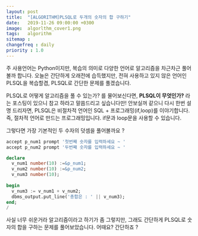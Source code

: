 ```yaml
---
layout: post
title:  "[ALGORITHM]PLSQL로 두개의 숫자의 합 구하기"
date:   2019-11-26 09:00:00 +0300
image:  algorlthm_cover1.png
tags:   algorithm
sitemap :
changefreq : daily
priority : 1.0
---
```





주 사용언어는 Python이지만, 복습의 의미로 다양한 언어로 알고리즘을 차근차근 풀어볼까 합니다. 
오늘은 간단하게 오래전에 습득했지만, 전혀 사용하고 있지 않은 언어인PLSQL을 복습할겸, PLSQL로 간단한 문제를 풀겠습니다.   



PLSQL로 어떻게 알고리즘을 풀 수 있는가? 를 물어보신다면, **PLSQL이 무엇인가?** 라는 포스팅이 있으니 참고 하라고 말씀드리고 싶습니다만!
안보실꺼 같으니 다시 한번 설명 드리자면, PLSQL은 비절차적 언어인 SQL + 프로그래밍(if,loop)를 이야기합니다. 즉, 절차적 언어로 만드는 프로그래밍입니다.
if문과 loop문을 사용할 수 있습니다.  


그렇다면 가장 기본적인 두 수자의 덧셈을 풀어볼까요 ?  

```sql 
accept p_num1 prompt '첫번째 숫자를 입력하세요 ~ '
accept p_num2 prompt '두번째 숫자를 입력하세요 ~ '

declare              
  v_num1 number(10) :=&p_num1;
  v_num2 number(10) :=&p_num2;
  v_num3 number(10);
  
begin 
  v_num3 := v_num1 + v_num2;
  dbms_output.put_line('총합은 : ' || v_num3);
end;
/
```

사실 너무 쉬운거라 알고리즘이라고 하기가 좀 그렇지만, 그래도 간단하게 PLSQL로 숫자의 합을 구하는 문제를 풀어보았습니다. 
어때요? 간단하죠 ?  


